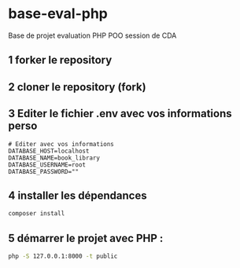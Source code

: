# base-eval-php
Base de projet evaluation PHP POO session de CDA
## 1 forker le repository
## 2 cloner le repository (fork)
## 3 Editer le fichier .env avec vos informations perso
```env
# Editer avec vos informations
DATABASE_HOST=localhost
DATABASE_NAME=book_library
DATABASE_USERNAME=root
DATABASE_PASSWORD=""
```
## 4 installer les dépendances
```bash
composer install
```
## 5 démarrer le projet avec PHP :
```bash
php -S 127.0.0.1:8000 -t public
```

